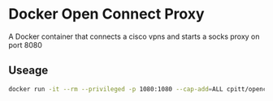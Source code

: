 # Docker Open Connect Proxy

A Docker container that connects a cisco vpns and starts a socks proxy on port 8080

## Useage

```sh
docker run -it --rm --privileged -p 1080:1080 --cap-add=ALL cpitt/openconnect-proxy <VPN_URL> <OPENCONNECT_OPTION>
```
